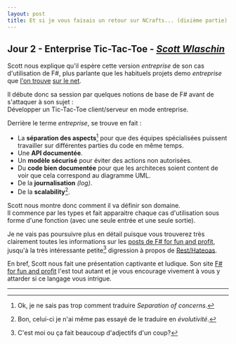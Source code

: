 ```yaml
---
layout: post
title: Et si je vous faisais un retour sur NCrafts... (dixième partie)
---
```


## Jour 2 - Enterprise Tic-Tac-Toe - [*Scott Wlaschin*][ScottWlaschin]

Scott nous explique qu'il espère cette version *entreprise* de son cas d'utilisation de F#, plus parlante que les habituels projets demo *entreprise* que [l'on trouve][PlusPHP] [sur le net][FizzBuzzEnterprise].

Il débute donc sa session par quelques notions de base de F# avant de s'attaquer à son sujet :  
Développer un Tic-Tac-Toe client/serveur en mode entreprise.

Derrière le terme *entreprise*, se trouve en fait : 

* La **séparation des aspects**[^1] pour que des équipes spécialisées puissent travailler sur différentes parties du code en même temps.
* Une **API documentée**.
* Un **modèle sécurisé** pour éviter des actions non autorisées.
* Du **code bien documentée** pour que les architeces soient content de voir que cela correspond au diagramme UML.
* De la **journalisation** *(log)*.
* De la **scalability**[^2].

Scott nous montre donc comment il va définir son domaine.  
Il commence par les types et fait apparaitre chaque cas d'utilisation sous forme d'une fonction (avec une seule entrée et une seule sortie).

Je ne vais pas poursuivre plus en détail puisque vous trouverez très clairement toutes les informations sur les [posts de F# for fun and profit][TicTacToe], jusqu'à la très intéressante petite[^3] digression à propos de [Rest/Hateoas][Hateoas].

En bref, Scott nous fait une présentation captivante et ludique. Son site [F# for fun and profit][FSharpForFunAndProfit] l'est tout autant et je vous encourage vivement à vous y attarder si ce langage vous intrigue.

---

[^1]: Ok, je ne sais pas trop comment traduire *Separation of concerns*.
[^2]: Bon, celui-ci je n'ai même pas essayé de le traduire en *évolutivité*.
[^3]: C'est moi ou ça fait beaucoup d'adjectifs d'un coup?

[ScottWlaschin]: https://twitter.com/scottwlaschin
[TicTacToe]: http://fsharpforfunandprofit.com/posts/enterprise-tic-tac-toe/
[FSharpForFunAndProfit]: http://fsharpforfunandprofit.com/
[PlusPHP]: https://github.com/Herzult/SimplePHPEasyPlus
[FizzBuzzEnterprise]: https://github.com/EnterpriseQualityCoding/FizzBuzzEnterpriseEdition
[Hateoas]: https://en.wikipedia.org/wiki/HATEOAS